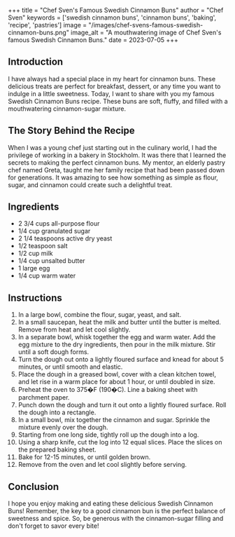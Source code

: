 
+++
title = "Chef Sven's Famous Swedish Cinnamon Buns"
author = "Chef Sven"
keywords = ['swedish cinnamon buns', 'cinnamon buns', 'baking', 'recipe', 'pastries']
image = "/images/chef-svens-famous-swedish-cinnamon-buns.png"
image_alt = "A mouthwatering image of Chef Sven's famous Swedish Cinnamon Buns."
date = 2023-07-05
+++
## Introduction

I have always had a special place in my heart for cinnamon buns. These delicious treats are perfect for breakfast, dessert, or any time you want to indulge in a little sweetness. Today, I want to share with you my famous Swedish Cinnamon Buns recipe. These buns are soft, fluffy, and filled with a mouthwatering cinnamon-sugar mixture.

## The Story Behind the Recipe

When I was a young chef just starting out in the culinary world, I had the privilege of working in a bakery in Stockholm. It was there that I learned the secrets to making the perfect cinnamon buns. My mentor, an elderly pastry chef named Greta, taught me her family recipe that had been passed down for generations. It was amazing to see how something as simple as flour, sugar, and cinnamon could create such a delightful treat.

## Ingredients

- 2 3/4 cups all-purpose flour
- 1/4 cup granulated sugar
- 2 1/4 teaspoons active dry yeast
- 1/2 teaspoon salt
- 1/2 cup milk
- 1/4 cup unsalted butter
- 1 large egg
- 1/4 cup warm water

## Instructions

1. In a large bowl, combine the flour, sugar, yeast, and salt.
2. In a small saucepan, heat the milk and butter until the butter is melted. Remove from heat and let cool slightly.
3. In a separate bowl, whisk together the egg and warm water. Add the egg mixture to the dry ingredients, then pour in the milk mixture. Stir until a soft dough forms.
4. Turn the dough out onto a lightly floured surface and knead for about 5 minutes, or until smooth and elastic.
5. Place the dough in a greased bowl, cover with a clean kitchen towel, and let rise in a warm place for about 1 hour, or until doubled in size.
6. Preheat the oven to 375�F (190�C). Line a baking sheet with parchment paper.
7. Punch down the dough and turn it out onto a lightly floured surface. Roll the dough into a rectangle.
8. In a small bowl, mix together the cinnamon and sugar. Sprinkle the mixture evenly over the dough.
9. Starting from one long side, tightly roll up the dough into a log.
10. Using a sharp knife, cut the log into 12 equal slices. Place the slices on the prepared baking sheet.
11. Bake for 12-15 minutes, or until golden brown.
12. Remove from the oven and let cool slightly before serving.

## Conclusion

I hope you enjoy making and eating these delicious Swedish Cinnamon Buns! Remember, the key to a good cinnamon bun is the perfect balance of sweetness and spice. So, be generous with the cinnamon-sugar filling and don't forget to savor every bite!
